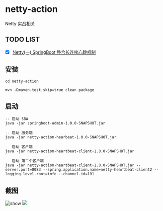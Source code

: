 # netty-action

Netty 实战相关


## TODO LIST

* [x] [Netty(一) SpringBoot 整合长连接心跳机制](https://crossoverjie.top/2018/05/24/netty/Netty(1)TCP-Heartbeat/)


## 安装

```shell
cd netty-action

mvn -Dmaven.test.skip=true clean package
``` 

## 启动

```shell
-- 启动 SBA
java -jar springboot-admin-1.0.0-SNAPSHOT.jar

-- 启动 服务端
java -jar netty-action-hearbeat-1.0.0-SNAPSHOT.jar

-- 启动 客户端
java -jar netty-action-heartbeat-client-1.0.0-SNAPSHOT.jar

-- 启动 第二个客户端
java -jar netty-action-heartbeat-client-1.0.0-SNAPSHOT.jar --server.port=8083 --spring.application.name=netty-heartbeat-client2 --logging.level.root=info --channel.id=101
```

## 截图
![show](https://github.com/crossoverJie/netty-action/blob/master/pic/show.gif)
![](https://ws4.sinaimg.cn/large/006tKfTcgy1frqfwembi6j31kw0o0dot.jpg)

